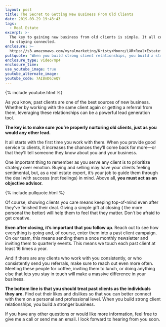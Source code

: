 ```yaml
---
layout: post
title: The Secret to Getting New Business From Old Clients
date: 2019-03-29 19:43:43
tags:
  - Real Estate
excerpt: >-
  The key to gaining new business from old clients is simple. It all comes down
  to staying connected.
enclosure: >-
  https://s3.amazonaws.com/vyralmarketing/Kristy+Moore/LXR+Real+Estate+Coaching-+The+Secret+to+Getting+New+Business+From+Old+Clients.mp4
pullquote: 'When you build strong client relationships, you build a stronger business.'
enclosure_type: video/mp4
enclosure_time:
use_youtube_image: true
youtube_alternate_image:
youtube_code: 7AIBnD6JeQY
---
```


{% include youtube.html %}

As you know, past clients are one of the best sources of new business. Whether by working with the same client again or getting a referral from them, leveraging these relationships can be a powerful lead generation tool.&nbsp;

**The key is to make sure you’re properly nurturing old clients, just as you would any other lead.&nbsp;**

It all starts with the first time you work with them. When you provide good service to clients, it increases the chances they’ll come back for more—or that they’ll tell someone they know about you and your business.&nbsp;

One important thing to remember as you serve any client is to prioritize strategy over emotion. Buying and selling may have your clients feeling sentimental, but, as a real estate expert, it’s your job to guide them through the deal with success (not feelings) in mind. Above all, **you must act as an objective advisor.&nbsp;**

{% include pullquote.html %}

Of course, showing clients you care means keeping top-of-mind even after they’ve finished their deal. Giving a simple gift at closing ( the more personal the better) will help them to feel that they matter. Don’t be afraid to get creative.&nbsp;

**Even after closing, it’s important that you follow up**. Reach out to see how everything is going and, of course, enter them into a past client campaign. On our team, this means sending them a once monthly newsletter and inviting them to quarterly events. This means we touch each past client at least 16 times a year.&nbsp;

And if there are any clients who work with you consistently, or who consistently send you referrals, make sure to reach out even more often. Meeting these people for coffee, inviting them to lunch, or doing anything else that lets you stay in touch will make a massive difference in your business.&nbsp;

**The bottom line is that you should treat past clients as the individuals they are.** Find out their likes and dislikes so that you can better connect with them on a personal and professional level. When you build strong client relationships, you build a stronger business.

If you have any other questions or would like more information, feel free to give me a call or send me an email. I look forward to hearing from you soon.<br>&nbsp;